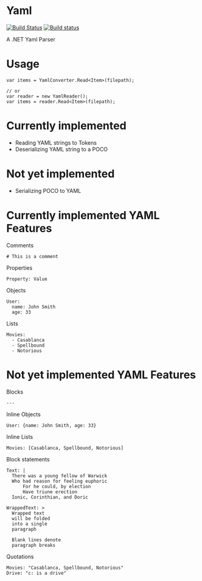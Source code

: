 # Yaml
[![Build Status](https://travis-ci.org/WickedFlame/Yaml.svg?branch=master)](https://travis-ci.org/WickedFlame/Yaml)
[![Build status](https://ci.appveyor.com/api/projects/status/u0vhwefngralstax?svg=true)](https://ci.appveyor.com/project/chriswalpen/yaml)

A .NET Yaml Parser

# Usage
```
var items = YamlConverter.Read<Item>(filepath);

// or
var reader = new YamlReader();
var items = reader.Read<Item>(filepath);
```

# Currently implemented 
- Reading YAML strings to Tokens
- Deserializing YAML string to a POCO

# Not yet implemented 
- Serializing POCO to YAML

# Currently implemented YAML Features
Comments
```
# This is a comment
```

Properties
```
Property: Value
```

Objects
```
User:
  name: John Smith
  age: 33
```

Lists
```
Movies:
  - Casablanca
  - Spellbound
  - Notorious
```


# Not yet implemented YAML Features

Blocks
```
--- 
```

Inline Objects
```
User: {name: John Smith, age: 33}
```

Inline Lists
```
Movies: [Casablanca, Spellbound, Notorious]
```

Block statements
```
Text: |
  There was a young fellow of Warwick
  Who had reason for feeling euphoric
      For he could, by election
      Have triune erection
  Ionic, Corinthian, and Doric

WrappedText: >
  Wrapped text
  will be folded
  into a single
  paragraph

  Blank lines denote
  paragraph breaks

```

Quotations
```
Movies: "Casablanca, Spellbound, Notorious"
Drive: "c: is a drive"
```

